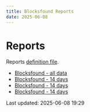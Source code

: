 ```yaml
---
title: Blocksfound Reports
date: 2025-06-08
---
```


# Reports

Reports [definition file](/conf/reports/snapshot.yml).

* [Blocksfound - all data](/reports/snapshot/Blocksfound.html)
* [Blocksfound - 14 days](/reports/snapshot/Blocksfound-14-Days.html)
* [Blocksfound - 14 days](/reports/snapshot/Blocksfound-14-Days.html)
* [Blocksfound - 14 days](/reports/snapshot/Blocksfound-14-Days.html)

Last updated: 2025-06-08 19:29
